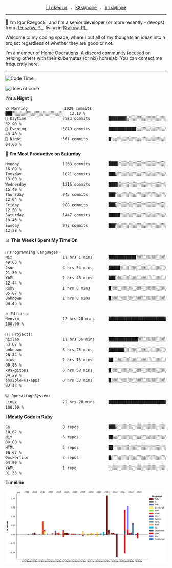 <p align="center">
  <samp>
    <a href="https://www.linkedin.com/in/ajgon">linkedin</a> .
    <a href="https://github.com/deedee-ops/k8s-gitops">k8s@home</a> .
    <a href="https://github.com/deedee-ops/nixlab">nix@home</a>
  </samp>
</p>

----------------------------------------------------------------

:wave: I'm Igor Rzegocki, and I'm a senior developer (or more recently - devops) from [Rzeszów, PL](https://en.wikipedia.org/wiki/Rzesz%C3%B3w), living in [Kraków, PL](https://en.wikipedia.org/wiki/Krak%C3%B3w).

Welcome to my coding space, where I put all of my thoughts an ideas into a project regardless of whether they are good or not.

I'm a member of [Home Operations](https://discord.gg/home-operations). A discord community focused on helping others with their kubernetes (or nix) homelab. You can contact me frequently here.

----------------------------------------------------------------

<!--START_SECTION:waka-->
![Code Time](http://img.shields.io/badge/Code%20Time-768%20hrs%2021%20mins-blue)

![Lines of code](https://img.shields.io/badge/From%20Hello%20World%20I%27ve%20Written-4.8%20million%20lines%20of%20code-blue)

**I'm a Night 🦉** 

```text
🌞 Morning                1029 commits        ███░░░░░░░░░░░░░░░░░░░░░░   13.10 % 
🌆 Daytime                2583 commits        ████████░░░░░░░░░░░░░░░░░   32.90 % 
🌃 Evening                3879 commits        ████████████░░░░░░░░░░░░░   49.40 % 
🌙 Night                  361 commits         █░░░░░░░░░░░░░░░░░░░░░░░░   04.60 % 
```
📅 **I'm Most Productive on Saturday** 

```text
Monday                   1263 commits        ████░░░░░░░░░░░░░░░░░░░░░   16.09 % 
Tuesday                  1021 commits        ███░░░░░░░░░░░░░░░░░░░░░░   13.00 % 
Wednesday                1216 commits        ████░░░░░░░░░░░░░░░░░░░░░   15.49 % 
Thursday                 945 commits         ███░░░░░░░░░░░░░░░░░░░░░░   12.04 % 
Friday                   988 commits         ███░░░░░░░░░░░░░░░░░░░░░░   12.58 % 
Saturday                 1447 commits        █████░░░░░░░░░░░░░░░░░░░░   18.43 % 
Sunday                   972 commits         ███░░░░░░░░░░░░░░░░░░░░░░   12.38 % 
```


📊 **This Week I Spent My Time On** 

```text
💬 Programming Languages: 
Nix                      11 hrs 1 mins       ████████████░░░░░░░░░░░░░   49.03 % 
Json                     4 hrs 54 mins       █████░░░░░░░░░░░░░░░░░░░░   21.80 % 
YAML                     2 hrs 48 mins       ███░░░░░░░░░░░░░░░░░░░░░░   12.44 % 
Ruby                     1 hrs 8 mins        █░░░░░░░░░░░░░░░░░░░░░░░░   05.07 % 
Unknown                  1 hrs 0 mins        █░░░░░░░░░░░░░░░░░░░░░░░░   04.45 % 

🔥 Editors: 
Neovim                   22 hrs 28 mins      █████████████████████████   100.00 % 

🐱‍💻 Projects: 
nixlab                   11 hrs 56 mins      █████████████░░░░░░░░░░░░   53.07 % 
unknown                  6 hrs 25 mins       ███████░░░░░░░░░░░░░░░░░░   28.54 % 
bios                     2 hrs 13 mins       ██░░░░░░░░░░░░░░░░░░░░░░░   09.86 % 
k8s-gitops               0 hrs 58 mins       █░░░░░░░░░░░░░░░░░░░░░░░░   04.29 % 
ansible-os-apps          0 hrs 33 mins       █░░░░░░░░░░░░░░░░░░░░░░░░   02.43 % 

💻 Operating System: 
Linux                    22 hrs 28 mins      █████████████████████████   100.00 % 
```

**I Mostly Code in Ruby** 

```text
Go                       8 repos             ███░░░░░░░░░░░░░░░░░░░░░░   10.67 % 
Nix                      6 repos             ██░░░░░░░░░░░░░░░░░░░░░░░   08.00 % 
HTML                     5 repos             ██░░░░░░░░░░░░░░░░░░░░░░░   06.67 % 
Dockerfile               3 repos             █░░░░░░░░░░░░░░░░░░░░░░░░   04.00 % 
YAML                     1 repo              ░░░░░░░░░░░░░░░░░░░░░░░░░   01.33 % 
```



**Timeline**

![Lines of Code chart](https://raw.githubusercontent.com/ajgon/ajgon/master/assets/bar_graph.png)


<!--END_SECTION:waka-->
